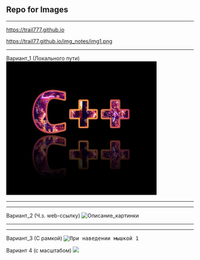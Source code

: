 
## Repo for Images


------

https://trail777.github.io

https://trail77.github.io/img_notes/img1.png

------

Вариант_1 (Локального пути)
![Описание_картинки](img_notes/img1.png "При наведении мышкой 1")


-----------------
-----------------

Вариант_2 (Ч.з. web-ссылку)
![Описание_картинки](https://trail777.github.io/img_notes/img2.png "При наведении мышкой")

----------
----------

Вариант_3 (С рамкой)
<kbd>
  <img src="https://trail777.github.io/img_notes/img1.png" width="200" alt="При наведении мышкой 1" />
</kbd>

Вариант 4 (с масштабом)
<img src="https://trail777.github.io/img_notes/img2.png" width="200" />
